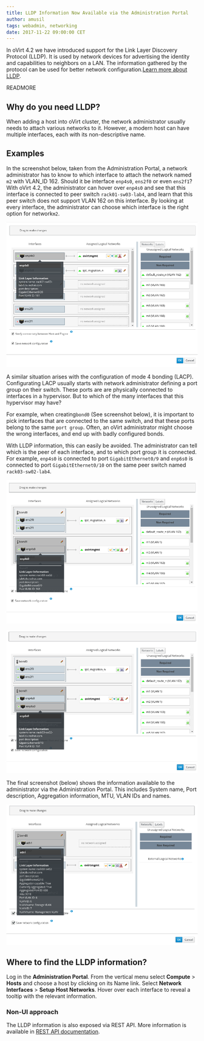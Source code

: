 ```yaml
---
title: LLDP Information Now Available via the Administration Portal
author: amusil
tags: webadmin, networking
date: 2017-11-22 09:00:00 CET
---
```


In oVirt 4.2 we have introduced support for the Link Layer Discovery Protocol (LLDP).
It is used by network devices for advertising the identity and capabilities to
neighbors on a LAN. The information gathered by the protocol can be used for better
network configuration.[Learn more about LLDP](https://learningnetwork.cisco.com/docs/DOC-26851).

READMORE

## Why do you need LLDP?

When adding a host into oVirt cluster, the network administrator usually needs to attach
various networks to it. However, a modern host can have multiple interfaces, each
with its non-descriptive name.

## Examples

In the screenshot below, taken from the Administration Portal, a network administrator has to know
to which interface to attach the network named `m2` with VLAN_ID 162. Should it be interface
`enp4s0`, `ens2f0` or even `ens2f1`? With oVirt 4.2, the administrator can hover over `enp4s0`
and see that this interface is connected to peer switch `rack01-sw03-lab4`, and learn that this
peer switch does not support VLAN 162 on this interface. By looking at every interface, the
administrator can choose which interface is the right option for network`m2`.

![screen](../images/blog/2017-10-27/regular.png)


A similar situation arises with the configuration of mode 4 bonding (LACP). Configurating LACP
usually starts with network administrator defining a port group on their switch. These ports are
are physically connected to interfaces in a hypervisor. But to which of the many interfaces that
this hypervisor may have?

For example, when creating`bond0` (See screenshot below), it is important to pick interfaces that
are connected to the same switch, and that these ports belong to the same `port group`. Often, an
oVirt administrator might choose the wrong interfaces, and end up with badly configured bonds.

With LLDP information, this can easily be avoided. The administrator can tell which is the peer of
each interface, and to which port group it is connected. For example, `enp4s0` is
connected to port `GigabitEthernet0/9` and `enp6s0` is connected to port
`GigabitEthernet0/10` on the same peer switch named `rack03-sw02-lab4`.

![screen](../images/blog/2017-10-27/bond0_0.png)

![screen](../images/blog/2017-10-27/bond0_1.png)


The final screenshot (below) shows the information available to the administrator via
the Administration Portal. This includes System name, Port description, Aggregation information, MTU, VLAN IDs and names.

![screen](../images/blog/2017-10-27/every_info.png)


## Where to find the LLDP information?

Log in the **Administration Portal**. From the vertical menu select **Compute** >
**Hosts** and choose a host by clicking on its Name link.
Select **Network Interfaces** > **Setup Host Networks**. Hover over each interface to reveal a tooltip
with the relevant information.

### Non-UI approach

The LLDP information is also exposed via REST API.
More information is available in [REST API documentation](http://ovirt.github.io/ovirt-engine-api-model/4.2/#services/link_layer_discovery_protocol).

